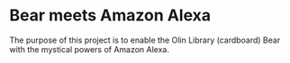 # Bear meets Amazon Alexa

The purpose of this project is to enable the Olin Library (cardboard) Bear with the mystical powers of Amazon Alexa.